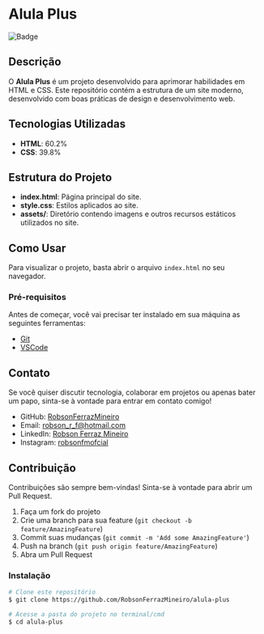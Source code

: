 # Alula Plus

![Badge](https://img.shields.io/badge/Projeto-Alula%20Plus-blue)

## Descrição

O **Alula Plus** é um projeto desenvolvido para aprimorar habilidades em HTML e CSS. Este repositório contém a estrutura de um site moderno, desenvolvido com boas práticas de design e desenvolvimento web.

## Tecnologias Utilizadas

- **HTML**: 60.2%
- **CSS**: 39.8%

## Estrutura do Projeto

- **index.html**: Página principal do site.
- **style.css**: Estilos aplicados ao site.
- **assets/**: Diretório contendo imagens e outros recursos estáticos utilizados no site.

## Como Usar

Para visualizar o projeto, basta abrir o arquivo `index.html` no seu navegador.

### Pré-requisitos

Antes de começar, você vai precisar ter instalado em sua máquina as seguintes ferramentas:
- [Git](https://git-scm.com)
- [VSCode](https://code.visualstudio.com/)

## Contato

Se você quiser discutir tecnologia, colaborar em projetos ou apenas bater um papo, sinta-se à vontade para entrar em contato comigo!

- GitHub: [RobsonFerrazMineiro](https://github.com/RobsonFerrazMineiro)
- Email: [robson_r_f@hotmail.com](mailto:robson_r_f@hotmail.com)
- LinkedIn: [Robson Ferraz Mineiro](https://www.linkedin.com/in/robson-ferraz-mineiro/)
- Instagram: [robsonfmofcial](https://www.instagram.com/robsonfmofcial/)

## Contribuição

Contribuições são sempre bem-vindas! Sinta-se à vontade para abrir um Pull Request.

1. Faça um fork do projeto
2. Crie uma branch para sua feature (`git checkout -b feature/AmazingFeature`)
3. Commit suas mudanças (`git commit -m 'Add some AmazingFeature'`)
4. Push na branch (`git push origin feature/AmazingFeature`)
5. Abra um Pull Request

### Instalação

```bash
# Clone este repositório
$ git clone https://github.com/RobsonFerrazMineiro/alula-plus

# Acesse a pasta do projeto no terminal/cmd
$ cd alula-plus
